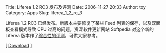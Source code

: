 Title: Liferea 1.2 RC3 发布及评测
Date: 2006-11-27 20:33
Author: toy
Category: Apps
Slug: liferea_1_2_rc_3

Liferea 1.2 RC3 已经发布。新版本主要修复了某些 Feed
列表的保存，以及双面板查看模式导致 CPU 过高的问题。资深软件更新网站
Softpedia 对这个新的 Liferea
版本作了[综合性的评测](http://www.softpedia.com/reviews/linux/Liferea-Review-41085.shtml)，可供大家参考。

[
[Download](http://sourceforge.net/project/showfiles.php?group_id=87005&package_id=164178&release_id=466518)
]
